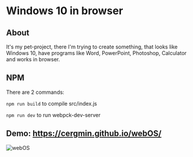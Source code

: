 # Windows 10 in browser

## About
It's my pet-project, there I'm trying to create something, that looks like Windows 10, 
have programs like Word, PowerPoint, Photoshop, Calculator and works in browser.

## NPM
There are 2 commands:

``` npm run build ``` to compile src/index.js

``` npm run dev ``` to run webpck-dev-server

## Demo: https://cergmin.github.io/webOS/
![webOS](https://i.imgur.com/f8vjuw3.png)
